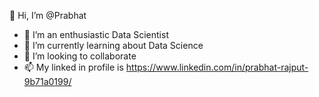 👋 Hi, I’m @Prabhat


- 👀 I’m an enthusiastic Data Scientist
- 🌱 I’m currently learning about Data Science
- 💞️ I’m looking to collaborate
- 📫 My linked in profile is https://www.linkedin.com/in/prabhat-rajput-9b71a0199/

<!---
Prabhat7867/Prabhat7867 is a ✨ special ✨ repository because its `README.md` (this file) appears on your GitHub profile.
You can click the Preview link to take a look at your changes.
--->
